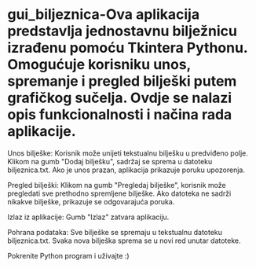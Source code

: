 # gui_biljeznica-Ova aplikacija predstavlja jednostavnu bilježnicu izrađenu pomoću Tkintera Pythonu. Omogućuje korisniku unos, spremanje i pregled bilješki putem grafičkog sučelja. Ovdje se nalazi opis funkcionalnosti i načina rada aplikacije.

Unos bilješke: Korisnik može unijeti tekstualnu bilješku u predviđeno polje. Klikom na gumb "Dodaj bilješku", sadržaj se sprema u datoteku biljeznica.txt. Ako je unos prazan, aplikacija prikazuje poruku upozorenja.

Pregled bilješki: Klikom na gumb "Pregledaj bilješke", korisnik može pregledati sve prethodno spremljene bilješke. Ako datoteka ne sadrži nikakve bilješke, prikazuje se odgovarajuća poruka.

Izlaz iz aplikacije: Gumb "Izlaz" zatvara aplikaciju.

Pohrana podataka: Sve bilješke se spremaju u tekstualnu datoteku biljeznica.txt. Svaka nova bilješka sprema se u novi red unutar datoteke.

Pokrenite Python program i uživajte :)

